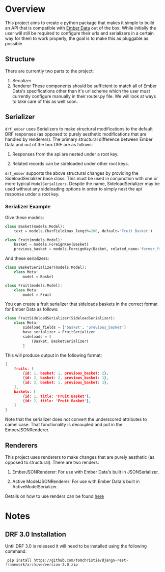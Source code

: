 # Overview

This project aims to create a python package that makes it simple to build an
API that is compatible with
[Ember Data](https://github.com/emberjs/data)
out of the box. While initially the user will still be required to configure
their urls and serializers in a certain way for them to work properly, the 
goal is to make this as pluggable as possible.

## Structure
There are currently two parts to the project:
1. Serializer
2. Renderer
These components should be sufficient to match all of Ember Data's
specifications other than it's url scheme which the user must currently
configure manually in their router.py file.  We will look at ways to take
care of this as well soon.

## Serializer

`drf_ember` uses Serializers to make structural modifications to the default
DRF responses (as opposed to purely aesthetic modifications that are handled by
renderers).  The primary structural difference between Ember Data and
out of the box DRF are as follows:

1. Responses from the api are nested under a root key.

2. Related records can be sideloaded under other root keys.

`drf_ember` supports the above structural changes by providing the
SideloadSerializer base class.  This must be used in conjunction with
one or more typical `ModelSerializers`.  Despite the name, SideloadSerializer
may be used without any sideloading options in order to simply nest the
api response under a root key.

### Serializer Example

Give these models:
```python
class Basket(models.Model):
    text = models.CharField(max_length=200, default='Fruit Basket')

class Fruit(models.Model):
    basket = models.ForeignKey(Basket)
    previous_basket = models.ForeignKey(Basket, related_name='former_fruits')
```
And these serializers:
```python
class BasketSerializer(models.Model):
    class Meta:
        model = Basket

class Fruit(models.Model):
    class Meta:
        model = Fruit
```

You can create a fruit serializer that sideloads baskets in the correct format
for Ember Data as follows:
```python
class FruitSideloadSerializer(SideloadSerializer):
    class Meta:
        sideload_fields = ['basket', 'previous_basket']
        base_serializer = FruitSerializer
        sideloads = [
            (Basket, BasketSerializer)
        ]

```
This will produce output in the following format:

```json
{
    fruits: [
        {id: 1, basket: 1, previous_basket: 2},
        {id: 2, basket: 2, previous_basket: 1},
        {id: 3, basket: 1, previous_basket: 1},
    ],
    baskets: [
        {id: 1, title: 'Fruit Basket'},
        {id: 2, title: 'Fruit Basket'},
    ]
}
```
Note that the serializer does not convert the underscored attributes to camel
case. That functionality is decoupled and put in the EmberJSONRenderer.

## Renderers

This project uses renderers to make changes that are purely aesthetic (as opposed to structural).  There are two renders:

1. EmberJSONRenderer: For use with Ember Data's built in JSONSerializer.

2. Active ModelJSONRenderer: For use with Ember Data's built in
    ActiveModelSerializer.


Details on how to use renders can be found
[here](http://www.django-rest-framework.org/api-guide/renderers)

# Notes

## DRF 3.0 Installation
Until DRF 3.0 is released it will need to be installed using
the following command:
```
 pip install https://github.com/tomchristie/django-rest-framework/archive/version-3.0.zip
```
